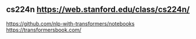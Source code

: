 ## cs224n https://web.stanford.edu/class/cs224n/



https://github.com/nlp-with-transformers/notebooks
https://transformersbook.com/

